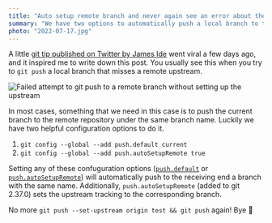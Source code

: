 ```yaml
---
title: "Auto setup remote branch and never again see an error about the missing upstream"
summary: "We have two options to automatically push a local branch to the remote repository under the same branch name. There is a subtle difference between them, though. "
photo: "2022-07-17.jpg"
---
```


A little [git tip published on Twitter by James Ide](https://twitter.com/ji/status/1546948817462800384) went viral a few days ago, and it inspired me to write down this post. You usually see this when you try to `git push` a local branch that misses a remote upstream.

![Failed attempt to git push to a remote branch without setting up the upstream](/photos/2022-07-17-1.png)

In most cases, something that we need in this case is to push the current branch to the remote repository under the same branch name. Luckily we have two helpful configuration options to do it.

1. `git config --global --add push.default current`
1. `git config --global --add push.autoSetupRemote true`

Setting any of these confuguration options ([`push.default`](https://git-scm.com/docs/git-config#Documentation/git-config.txt-pushdefault) or [`push.autoSetupRemote`](https://git-scm.com/docs/git-config#Documentation/git-config.txt-pushautoSetupRemote)) will automatically push to the receiving end a branch with the same name. Additionally, `push.autoSetupRemote` (added to git 2.37.0) sets the upstream tracking to the corresponding branch.

No more `git push --set-upstream origin test && git push` again! Bye 👋
